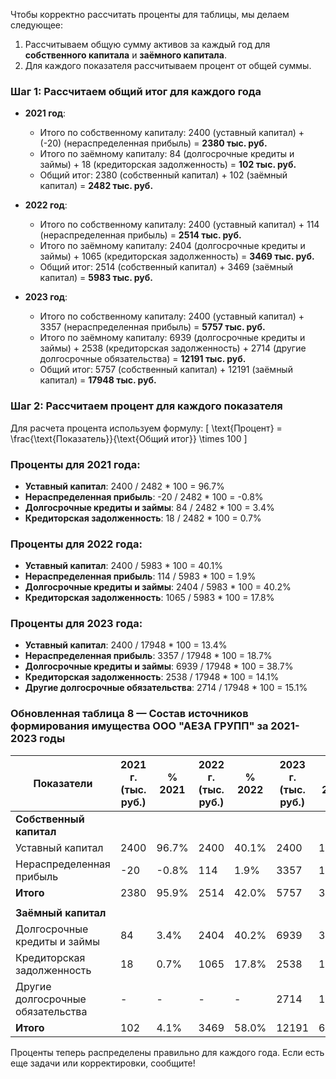 Чтобы корректно рассчитать проценты для таблицы, мы делаем следующее:

1. Рассчитываем общую сумму активов за каждый год для **собственного капитала** и **заёмного капитала**.
2. Для каждого показателя рассчитываем процент от общей суммы.

### Шаг 1: Рассчитаем общий итог для каждого года
- **2021 год**:
  - Итого по собственному капиталу: 2400 (уставный капитал) + (-20) (нераспределенная прибыль) = **2380 тыс. руб.**
  - Итого по заёмному капиталу: 84 (долгосрочные кредиты и займы) + 18 (кредиторская задолженность) = **102 тыс. руб.**
  - Общий итог: 2380 (собственный капитал) + 102 (заёмный капитал) = **2482 тыс. руб.**

- **2022 год**:
  - Итого по собственному капиталу: 2400 (уставный капитал) + 114 (нераспределенная прибыль) = **2514 тыс. руб.**
  - Итого по заёмному капиталу: 2404 (долгосрочные кредиты и займы) + 1065 (кредиторская задолженность) = **3469 тыс. руб.**
  - Общий итог: 2514 (собственный капитал) + 3469 (заёмный капитал) = **5983 тыс. руб.**

- **2023 год**:
  - Итого по собственному капиталу: 2400 (уставный капитал) + 3357 (нераспределенная прибыль) = **5757 тыс. руб.**
  - Итого по заёмному капиталу: 6939 (долгосрочные кредиты и займы) + 2538 (кредиторская задолженность) + 2714 (другие долгосрочные обязательства) = **12191 тыс. руб.**
  - Общий итог: 5757 (собственный капитал) + 12191 (заёмный капитал) = **17948 тыс. руб.**

### Шаг 2: Рассчитаем процент для каждого показателя

Для расчета процента используем формулу:
\[ \text{Процент} = \frac{\text{Показатель}}{\text{Общий итог}} \times 100 \]

### Проценты для 2021 года:
- **Уставный капитал**: 2400 / 2482 * 100 = 96.7%
- **Нераспределенная прибыль**: -20 / 2482 * 100 = -0.8%
- **Долгосрочные кредиты и займы**: 84 / 2482 * 100 = 3.4%
- **Кредиторская задолженность**: 18 / 2482 * 100 = 0.7%

### Проценты для 2022 года:
- **Уставный капитал**: 2400 / 5983 * 100 = 40.1%
- **Нераспределенная прибыль**: 114 / 5983 * 100 = 1.9%
- **Долгосрочные кредиты и займы**: 2404 / 5983 * 100 = 40.2%
- **Кредиторская задолженность**: 1065 / 5983 * 100 = 17.8%

### Проценты для 2023 года:
- **Уставный капитал**: 2400 / 17948 * 100 = 13.4%
- **Нераспределенная прибыль**: 3357 / 17948 * 100 = 18.7%
- **Долгосрочные кредиты и займы**: 6939 / 17948 * 100 = 38.7%
- **Кредиторская задолженность**: 2538 / 17948 * 100 = 14.1%
- **Другие долгосрочные обязательства**: 2714 / 17948 * 100 = 15.1%

### Обновленная таблица 8 — Состав источников формирования имущества ООО "АЕЗА ГРУПП" за 2021-2023 годы

| Показатели                     | 2021 г. (тыс. руб.) | % 2021 | 2022 г. (тыс. руб.) | % 2022 | 2023 г. (тыс. руб.) | % 2023 | Отклонение (±) (тыс. руб.) |
|--------------------------------|---------------------|--------|---------------------|--------|---------------------|--------|----------------------------|
| **Собственный капитал**        |                     |        |                     |        |                     |        |                            |
| Уставный капитал               | 2400                | 96.7%  | 2400                | 40.1%  | 2400                | 13.4%  | 0                          |
| Нераспределенная прибыль       | -20                 | -0.8%  | 114                 | 1.9%   | 3357                | 18.7%  | +3243                      |
| **Итого**                      | 2380                | 95.9%  | 2514                | 42.0%  | 5757                | 32.1%  | +3243                      |
|                                |                     |        |                     |        |                     |        |                            |
| **Заёмный капитал**            |                     |        |                     |        |                     |        |                            |
| Долгосрочные кредиты и займы   | 84                  | 3.4%   | 2404                | 40.2%  | 6939                | 38.7%  | +4535                      |
| Кредиторская задолженность     | 18                  | 0.7%   | 1065                | 17.8%  | 2538                | 14.1%  | +1473                      |
| Другие долгосрочные обязательства | -                 | -      | -                   | -      | 2714                | 15.1%  | +2714                      |
| **Итого**                      | 102                 | 4.1%   | 3469                | 58.0%  | 12191               | 67.9%  | +8722                      |

Проценты теперь распределены правильно для каждого года. Если есть еще задачи или корректировки, сообщите!
